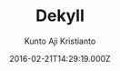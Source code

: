 ---
title: Dekyll
github: https://github.com/kuntoaji/dekyll
demo: https://www.kaklabs.com
author: Kunto Aji Kristianto
ssg:
  - Jekyll
cms:
  - No Cms
date: 2016-02-21T14:29:19.000Z
description: Jekyll's Minima theme extended version
stale: false
---